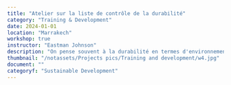 ```yaml
---
title: "Atelier sur la liste de contrôle de la durabilité"
category: "Training & Development"
date: 2024-01-01
location: "Marrakech"
workshop: true
instructor: "Eastman Johnson"
description: "On pense souvent à la durabilité en termes d'environnement, mais cet atelier facilite une discussion sur la durabilité au-delà de la durabilité environnementale. Il présente une liste de contrôle que les organisations peuvent utiliser pour s'assurer que l'impact de leurs projets perdure longtemps après leur intervention directe. Les participants sont en mesure d'évaluer leurs propres projets et de trouver des moyens de les améliorer afin qu'ils puissent avoir un impact plus durable."
thumbnail: "/notassets/Projects pics/Training and development/w4.jpg"
document: ""
categoryf: "Sustainable Development"
---
```

